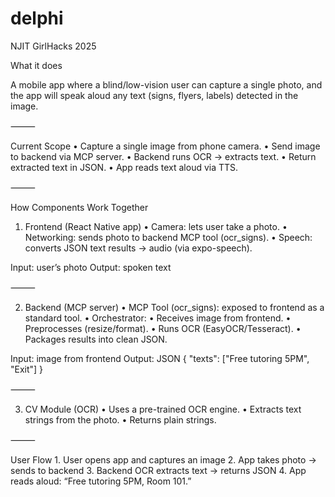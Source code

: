 # delphi

NJIT GirlHacks 2025

What it does

A mobile app where a blind/low-vision user can capture a single photo, and the app will speak aloud any text (signs, flyers, labels) detected in the image.

⸻

Current Scope
• Capture a single image from phone camera.
• Send image to backend via MCP server.
• Backend runs OCR → extracts text.
• Return extracted text in JSON.
• App reads text aloud via TTS.

⸻

How Components Work Together

1. Frontend (React Native app)
   • Camera: lets user take a photo.
   • Networking: sends photo to backend MCP tool (ocr_signs).
   • Speech: converts JSON text results → audio (via expo-speech).

Input: user’s photo
Output: spoken text

⸻

2. Backend (MCP server)
   • MCP Tool (ocr_signs): exposed to frontend as a standard tool.
   • Orchestrator:
   • Receives image from frontend.
   • Preprocesses (resize/format).
   • Runs OCR (EasyOCR/Tesseract).
   • Packages results into clean JSON.

Input: image from frontend
Output: JSON { "texts": ["Free tutoring 5PM", "Exit"] }

⸻

3. CV Module (OCR)
   • Uses a pre-trained OCR engine.
   • Extracts text strings from the photo.
   • Returns plain strings.

⸻

User Flow 1. User opens app and captures an image 2. App takes photo → sends to backend 3. Backend OCR extracts text → returns JSON 4. App reads aloud: “Free tutoring 5PM, Room 101.”
